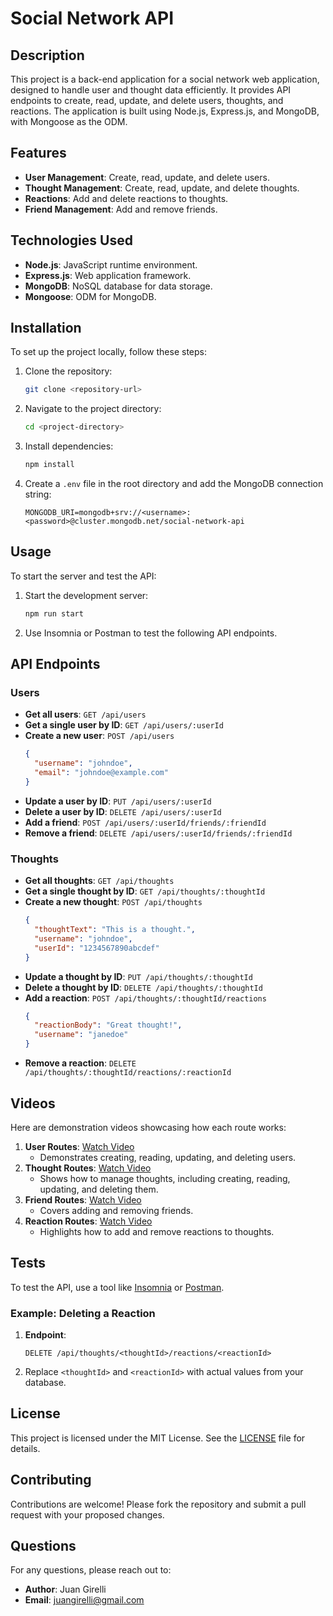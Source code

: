 # Social Network API

## Description
This project is a back-end application for a social network web application, designed to handle user and thought data efficiently. It provides API endpoints to create, read, update, and delete users, thoughts, and reactions. The application is built using Node.js, Express.js, and MongoDB, with Mongoose as the ODM.

## Features
- **User Management**: Create, read, update, and delete users.
- **Thought Management**: Create, read, update, and delete thoughts.
- **Reactions**: Add and delete reactions to thoughts.
- **Friend Management**: Add and remove friends.

## Technologies Used
- **Node.js**: JavaScript runtime environment.
- **Express.js**: Web application framework.
- **MongoDB**: NoSQL database for data storage.
- **Mongoose**: ODM for MongoDB.

## Installation
To set up the project locally, follow these steps:

1. Clone the repository:
   ```bash
   git clone <repository-url>
   ```
2. Navigate to the project directory:
   ```bash
   cd <project-directory>
   ```
3. Install dependencies:
   ```bash
   npm install
   ```
4. Create a `.env` file in the root directory and add the MongoDB connection string:
   ```env
   MONGODB_URI=mongodb+srv://<username>:<password>@cluster.mongodb.net/social-network-api
   ```

## Usage
To start the server and test the API:

1. Start the development server:
   ```bash
   npm run start
   ```
2. Use Insomnia or Postman to test the following API endpoints.

## API Endpoints

### Users
- **Get all users**: `GET /api/users`
- **Get a single user by ID**: `GET /api/users/:userId`
- **Create a new user**: `POST /api/users`
  ```json
  {
    "username": "johndoe",
    "email": "johndoe@example.com"
  }
  ```
- **Update a user by ID**: `PUT /api/users/:userId`
- **Delete a user by ID**: `DELETE /api/users/:userId`
- **Add a friend**: `POST /api/users/:userId/friends/:friendId`
- **Remove a friend**: `DELETE /api/users/:userId/friends/:friendId`

### Thoughts
- **Get all thoughts**: `GET /api/thoughts`
- **Get a single thought by ID**: `GET /api/thoughts/:thoughtId`
- **Create a new thought**: `POST /api/thoughts`
  ```json
  {
    "thoughtText": "This is a thought.",
    "username": "johndoe",
    "userId": "1234567890abcdef"
  }
  ```
- **Update a thought by ID**: `PUT /api/thoughts/:thoughtId`
- **Delete a thought by ID**: `DELETE /api/thoughts/:thoughtId`
- **Add a reaction**: `POST /api/thoughts/:thoughtId/reactions`
  ```json
  {
    "reactionBody": "Great thought!",
    "username": "janedoe"
  }
  ```
- **Remove a reaction**: `DELETE /api/thoughts/:thoughtId/reactions/:reactionId`

## Videos
Here are demonstration videos showcasing how each route works:

1. **User Routes**: [Watch Video](https://drive.google.com/file/d/17SIREtrCWD0AY20XEe-C3xc0YMsFClF3/view)
   - Demonstrates creating, reading, updating, and deleting users.
2. **Thought Routes**: [Watch Video](https://drive.google.com/file/d/1sGUrxwiwY2f-5dqtXGr_Vbsrj_g_PcpL/view)
   - Shows how to manage thoughts, including creating, reading, updating, and deleting them.
3. **Friend Routes**: [Watch Video](https://drive.google.com/file/d/1SOCwlSxh1gtyiv355rnbl7IhQTr_-k3G/view)
   - Covers adding and removing friends.
4. **Reaction Routes**: [Watch Video](https://drive.google.com/file/d/1TL98bTdWdhu4O_Q8vQzA8X1OVL5XOITD/view)
   - Highlights how to add and remove reactions to thoughts.

## Tests
To test the API, use a tool like [Insomnia](https://insomnia.rest/) or [Postman](https://www.postman.com/).

### Example: Deleting a Reaction
1. **Endpoint**:
   ```
   DELETE /api/thoughts/<thoughtId>/reactions/<reactionId>
   ```
2. Replace `<thoughtId>` and `<reactionId>` with actual values from your database.

## License
This project is licensed under the MIT License. See the [LICENSE](./LICENSE) file for details.

## Contributing
Contributions are welcome! Please fork the repository and submit a pull request with your proposed changes.

## Questions
For any questions, please reach out to:
- **Author**: Juan Girelli
- **Email**: juangirelli@gmail.com

